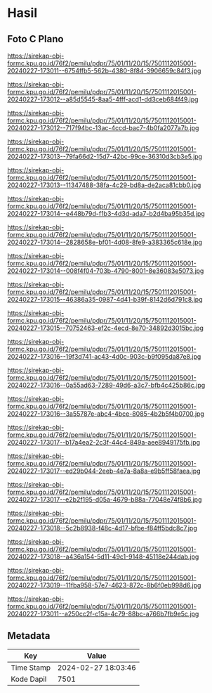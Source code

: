 # Hasil

## Foto C Plano

https://sirekap-obj-formc.kpu.go.id/76f2/pemilu/pdpr/75/01/11/20/15/7501112015001-20240227-173011--6754ffb5-562b-4380-8f84-3906659c84f3.jpg

https://sirekap-obj-formc.kpu.go.id/76f2/pemilu/pdpr/75/01/11/20/15/7501112015001-20240227-173012--a85d5545-8aa5-4fff-acd1-dd3ceb684f49.jpg

https://sirekap-obj-formc.kpu.go.id/76f2/pemilu/pdpr/75/01/11/20/15/7501112015001-20240227-173012--717f94bc-13ac-4ccd-bac7-4b0fa2077a7b.jpg

https://sirekap-obj-formc.kpu.go.id/76f2/pemilu/pdpr/75/01/11/20/15/7501112015001-20240227-173013--79fa66d2-15d7-42bc-99ce-36310d3cb3e5.jpg

https://sirekap-obj-formc.kpu.go.id/76f2/pemilu/pdpr/75/01/11/20/15/7501112015001-20240227-173013--11347488-38fa-4c29-bd8a-de2aca81cbb0.jpg

https://sirekap-obj-formc.kpu.go.id/76f2/pemilu/pdpr/75/01/11/20/15/7501112015001-20240227-173014--e448b79d-f1b3-4d3d-ada7-b2d4ba95b35d.jpg

https://sirekap-obj-formc.kpu.go.id/76f2/pemilu/pdpr/75/01/11/20/15/7501112015001-20240227-173014--2828658e-bf01-4d08-8fe9-a383365c618e.jpg

https://sirekap-obj-formc.kpu.go.id/76f2/pemilu/pdpr/75/01/11/20/15/7501112015001-20240227-173014--008f4f04-703b-4790-8001-8e36083e5073.jpg

https://sirekap-obj-formc.kpu.go.id/76f2/pemilu/pdpr/75/01/11/20/15/7501112015001-20240227-173015--46386a35-0987-4d41-b39f-8142d6d791c8.jpg

https://sirekap-obj-formc.kpu.go.id/76f2/pemilu/pdpr/75/01/11/20/15/7501112015001-20240227-173015--70752463-ef2c-4ecd-8e70-34892d3015bc.jpg

https://sirekap-obj-formc.kpu.go.id/76f2/pemilu/pdpr/75/01/11/20/15/7501112015001-20240227-173016--19f3d741-ac43-4d0c-903c-b9f095da87e8.jpg

https://sirekap-obj-formc.kpu.go.id/76f2/pemilu/pdpr/75/01/11/20/15/7501112015001-20240227-173016--0a55ad63-7289-49d6-a3c7-bfb4c425b86c.jpg

https://sirekap-obj-formc.kpu.go.id/76f2/pemilu/pdpr/75/01/11/20/15/7501112015001-20240227-173016--3a55787e-abc4-4bce-8085-4b2b5f4b0700.jpg

https://sirekap-obj-formc.kpu.go.id/76f2/pemilu/pdpr/75/01/11/20/15/7501112015001-20240227-173017--b17a4ea2-2c3f-44c4-849a-aee8949175fb.jpg

https://sirekap-obj-formc.kpu.go.id/76f2/pemilu/pdpr/75/01/11/20/15/7501112015001-20240227-173017--ed29b044-2eeb-4e7a-8a8a-e9b5ff58faea.jpg

https://sirekap-obj-formc.kpu.go.id/76f2/pemilu/pdpr/75/01/11/20/15/7501112015001-20240227-173017--e2b2f195-d05a-4679-b88a-77048e74f8b6.jpg

https://sirekap-obj-formc.kpu.go.id/76f2/pemilu/pdpr/75/01/11/20/15/7501112015001-20240227-173018--5c2b8938-f48c-4d17-bfbe-f84ff5bdc8c7.jpg

https://sirekap-obj-formc.kpu.go.id/76f2/pemilu/pdpr/75/01/11/20/15/7501112015001-20240227-173018--a436a154-5d11-49c1-9148-45118e244dab.jpg

https://sirekap-obj-formc.kpu.go.id/76f2/pemilu/pdpr/75/01/11/20/15/7501112015001-20240227-173019--11fba958-57e7-4623-872c-8b6f0eb998d6.jpg

https://sirekap-obj-formc.kpu.go.id/76f2/pemilu/pdpr/75/01/11/20/15/7501112015001-20240227-173011--a250cc2f-c15a-4c79-88bc-a766b7fb9e5c.jpg


## Metadata

| Key        | Value               |
| ---------- | ------------------- |
| Time Stamp | 2024-02-27 18:03:46 |
| Kode Dapil | 7501                |



